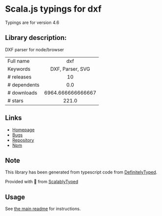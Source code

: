 
# Scala.js typings for dxf

Typings are for version 4.6

## Library description:
DXF parser for node/browser

|                    |                 |
| ------------------ | :-------------: |
| Full name          | dxf |
| Keywords           | DXF, Parser, SVG |
| # releases         | 10 |
| # dependents       | 0.0 |
| # downloads        | 6964.666666666667 |
| # stars            | 221.0 |

## Links
- [Homepage](https://github.com/skymakerolof/dxf)
- [Bugs](https://github.com/skymakerolof/dxf/issues)
- [Repository](https://github.com/skymakerolof/dxf)
- [Npm](https://www.npmjs.com/package/dxf)
    


## Note
This library has been generated from typescript code from [DefinitelyTyped](https://definitelytyped.org).

Provided with :purple_heart: from [ScalablyTyped](https://github.com/oyvindberg/ScalablyTyped)

## Usage
See [the main readme](../../readme.md) for instructions.


